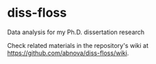 diss-floss
==========

Data analysis for my Ph.D. dissertation research

Check related materials in the repository's wiki at https://github.com/abnova/diss-floss/wiki.
